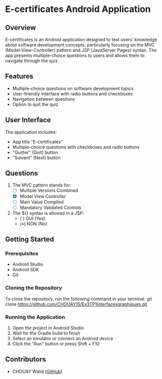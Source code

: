 # E-certificates Android Application

## Overview

E-certificates is an Android application designed to test users' knowledge about software development concepts, particularly focusing on the MVC (Model-View-Controller) pattern and JSP (JavaServer Pages) syntax. The app presents multiple-choice questions to users and allows them to navigate through the quiz.

## Features

- Multiple-choice questions on software development topics
- User-friendly interface with radio buttons and checkboxes
- Navigation between questions
- Option to quit the quiz

## User Interface

The application includes:
- App title "E-certificates"
- Multiple-choice questions with checkboxes and radio buttons
- "Quitter" (Quit) button
- "Suivant" (Next) button

## Questions

1. The MVC pattern stands for:
   - [ ] Multiple Versions Combined
   - [x] Model View Controller
   - [ ] Main Value Compiled
   - [ ] Mandatory Validated Controls

2. The ${} syntax is allowed in a JSP:
   - ( ) OUI (Yes)
   - (•) NON (No)


## Getting Started

### Prerequisites

- Android Studio
- Android SDK
- Git

### Cloning the Repository

To clone the repository, run the following command in your terminal:
git clone https://github.com/CHOUAY15/Ex3TP1Interfacesgraphiques.git

### Running the Application

1. Open the project in Android Studio
2. Wait for the Gradle build to finish
3. Select an emulator or connect an Android device
4. Click the "Run" button or press Shift + F10

## Contributors

- CHOUAY Walid ([GitHub](https://github.com/CHOUAY15))

